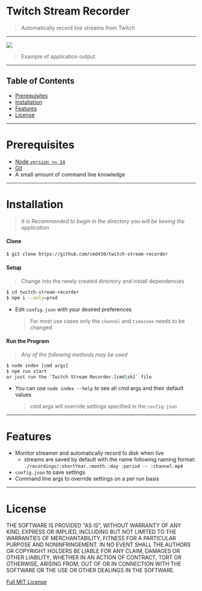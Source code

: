 # Twitch Stream Recorder

> Automatically record live streams from Twitch

---

![](./.github/example_output.png) 
> Example of application output
---

## Table of Contents
- [Prerequisites](#prerequisites)
- [Installation](#installation)
- [Features](#features)
- [License](#license)

---

# Prerequisites
- [Node `version >= 14`](https://nodejs.org/en/download/current/)
- [Git](https://git-scm.com/downloads)
- A small amount of command line knowledge

---

# Installation
> *It is Recommended to begin in the directory you will be keeing the application*

#### Clone
  ```bash
  $ git clone https://github.com/cmd430/twitch-stream-recorder
  ```


#### Setup
> Change into the newly created directory and install dependencies
  ```bash
  $ cd twitch-stream-recorder
  $ npm i --only=prod
  ```
- Edit `config.json` with your desired preferences  
  > For most use cases only the `channel` and `timezone` needs to be changed

#### Run the Program
> *Any of the following methods may be used*
  ```bash
  $ node index [cmd args]
  $ npm run start
  or just run the `Twitch Stream Recorder.[cmd|sh]` file
  ```
- You can use `node index --help` to see all cmd args and their default values
  > cmd args will override settings specified in the `config.json`

---

# Features
- Monitor streamer and automatically record to disk when live
  - streams are saved by default with the name following naming format:  
   `./recordings/:shortYear.:month.:day :period -- :channel.mp4`
- `config.json` to save settings
- Command line args to override settings on a per run basis

---

# License
THE SOFTWARE IS PROVIDED "AS IS", WITHOUT WARRANTY OF ANY KIND, EXPRESS OR IMPLIED, INCLUDING BUT NOT LIMITED TO THE WARRANTIES OF MERCHANTABILITY, FITNESS FOR A PARTICULAR PURPOSE AND NONINFRINGEMENT. IN NO EVENT SHALL THE AUTHORS OR COPYRIGHT HOLDERS BE LIABLE FOR ANY CLAIM, DAMAGES OR OTHER LIABILITY, WHETHER IN AN ACTION OF CONTRACT, TORT OR OTHERWISE, ARISING FROM, OUT OF OR IN CONNECTION WITH THE SOFTWARE OR THE USE OR OTHER DEALINGS IN THE SOFTWARE.

[Full MIT License](LICENSE.md)
